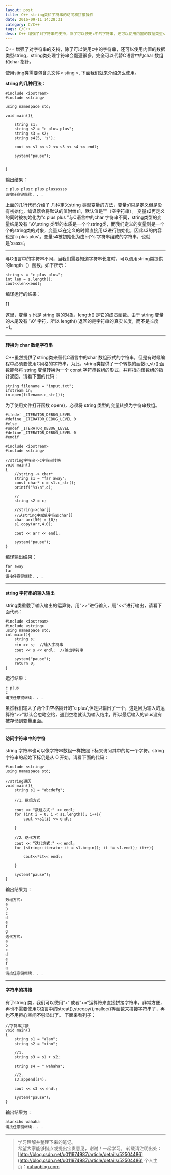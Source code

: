 ```yaml
---
layout: post
title: C++ string类和字符串的访问和拼接操作
date: 2016-09-11 14:28:31
category: C/C++
tags: C/C++
desc: C++ 增强了对字符串的支持，除了可以使用c中的字符串，还可以使用内置的数据类型string，string类处理字符串会翻遍很多，完全可以代替C语言中的char 数组和char 指针。
---
```


C++ 增强了对字符串的支持，除了可以使用c中的字符串，还可以使用内置的数据类型string，string类处理字符串会翻遍很多，完全可以代替C语言中的char 数组和char 指针。

使用sting类需要包含头文件< sting >, 下面我们就来介绍怎么使用。

**string 的几种用法：**

```
#include <iostream>
#include <string>

using namespace std;

void main(){

	string s1;
	string s2 = "c plus plus";
	string s3 = s2;
	string s4(5, 's');

	cout << s1 << s2 << s3 << s4 << endl;

	system("pause");


}
```
输出结果：

```
c plus plusc plus plussssss
请按任意键继续. . .
```
<!-- more -->

上面的几行代码介绍了 几种定义string 类型变量的方法，变量s1只是定义但是没有初始化，编译器会将默认的值附给s1，默认值是""（空字符串）。
变量s2再定义的同时被初始化为"c plus plus ”与C语言中的char 字符串不同，string类型的变量结尾没有
'\0',string 类型的本质是一个个string类，而我们定义的变量则是一个个的string类的对象，变量s3在定义的时候直接用s2进行初始化，因此s3的内容也是‘c plus plus'。变量s4被初始化为由5个's'字符串组成的字符串，也就是’sssss‘。

---
与C语言中的字符串不同，当我们需要知道字符串长度时，可以调用string类提供的length（）函数。如下所示：

```
string s = "c plus plus";
int len = s.length();
cout<<len<<endl;
```
编译运行的结果：

11

这里，变量 s 也是 string 类的对象，length() 是它的成员函数。由于 string 变量的末尾没有 '\0' 字符，所以 length() 返回的是字符串的真实长度，而不是长度 +1。
 
 ---
#### **转换为 char 数组字符串**
 C++虽然提供了string类来替代C语言中的char 数组形式的字符串，但是有时候编程中必须要使用C风格的字符串，为此，string类提供了一个转换的函数c_str();函数能够将 string 变量转换为一个 const 字符串数组的形式，并将指向该数组的指针返回。请看下面的代码：

```
string filename = "input.txt";
ifstream in;
in.open(filename.c_str());
```
为了使用文件打开函数 open()，必须将 string 类型的变量转换为字符串数组。

```
#ifndef _ITERATOR_DEBUG_LEVEL
#define _ITERATOR_DEBUG_LEVEL 0
#else
#undef _ITERATOR_DEBUG_LEVEL
#define _ITERATOR_DEBUG_LEVEL 0
#endif

#include <iostream>
#include <string>

//string字符串->c字符串转换
void main()
{
	//string -> char*
	string s1 = "far away";
	const char* c = s1.c_str();
	printf("%s\n",c);

	//
	string s2 = c;

	//string->char[]
	//从string中赋值字符到char[]
	char arr[50] = {0};
	s1.copy(arr,4,0);
	
	cout << arr << endl;

	system("pause");
}

```

编译输出结果：

```
far away
far
请按任意键继续. . .
```
---


#### **string 字符串的输入输出**

string类重载了输入输出的运算符，用“>>”进行输入，用"<<"进行输出，请看下面代码：

```
#include <iostream>
#include <string>
using namespace std;
int main(){
	string s;
	cin >> s;  //输入字符串
	cout << s << endl;  //输出字符串

	system("pause");
	return 0;
}
```

运行结果：

```
c plus
c
请按任意键继续. . .

```
虽然我们输入了两个由空格隔开的"c plus',但是只输出了一个，这是因为输入的运算符“>>"默认会忽略空格，遇到空格就认为输入结束，所以最后输入的plus没有被存储到变量里面。

---


#### **访问字符串中的字符**

string 字符串也可以像字符串数组一样按照下标来访问其中的每一个字符。string 字符串的起始下标仍是从 0 开始。请看下面的代码：

```
#include <string>
using namespace std;

//string遍历
void main(){
	string s1 = "abcdefg";

	//1、数组方式

	cout << "数组方式:" << endl;
	for (int i = 0; i < s1.length(); i++){
		cout <<s1[i] << endl;

	}

	//2、迭代方式
	cout << "迭代方式:" << endl;
	for (string::iterator it = s1.begin(); it != s1.end(); it++){

		cout<<*it<< endl;

	}

	system("pause");
}
```
输出结果为：
 

```
数组方式:
a
b
c
d
e
f
g
迭代方式:
a
b
c
d
e
f
g
请按任意键继续. . .
```


---

#### **字符串的拼接**

有了string 类，我们可以使用”+“ 或者”+=“运算符来直接拼接字符串，非常方便，再也不需要使用C语言中的strcat(),strcopy(),malloc()等函数来拼接字符串了，再也不用担心空间不够溢出了。
下面来看列子：

```
//字符串拼接
void main()
{
	string s1 = "alan";
	string s2 = "xiho";

	//1.
	string s3 = s1 + s2;

	string s4 = " wahaha";

	//2.
	s3.append(s4);

	cout << s3 << endl;

	system("pause");
}
```


 输出结果为：
 

```
alanxiho wahaha
请按任意键继续. . .
```

 ---

> 学习理解并整理下来的笔记。  
> 希望大家能够指点或提出宝贵意见，谢谢！一起学习。 
> 转载请注明出处：
[http://blog.csdn.net/u011974987/article/details/52504486](http://blog.csdn.net/u011974987/article/details/52504486)
> 个人主页：[xuhaoblog.com](http://xuhaoblog.com)

 
 
 
 
 
 




 
 
 
 

 


 
 
 






 
 
 
 
 
 